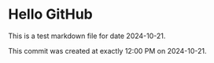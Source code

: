 # Hello GitHub
This is a test markdown file for date 2024-10-21.

This commit was created at exactly 12:00 PM on 2024-10-21.
